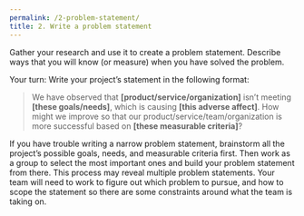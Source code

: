 ```yaml
---
permalink: /2-problem-statement/
title: 2. Write a problem statement
---
```

Gather your research and use it to create a problem statement. Describe ways that you will know (or measure) when you have solved the problem.

Your turn: Write your project’s statement in the following format:  

 >We have observed that **[product/service/organization]** isn’t meeting
 **[these goals/needs]**, which is causing **[this adverse affect]**. How might we improve so that our product/service/team/organization is more successful based on **[these measurable criteria]**?

If you have trouble writing a narrow problem statement, brainstorm all the project’s possible goals, needs, and measurable criteria first. Then work as a group to select the most important ones and build your problem statement from there. This process may reveal multiple problem statements. Your team will need to work to figure out which problem to pursue, and how to scope the statement so there are some constraints around what the team is taking on. 
